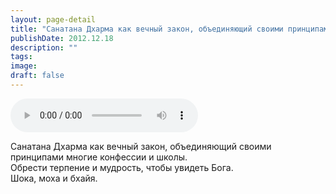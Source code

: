 ```yaml
---
layout: page-detail
title: "Санатана Дхарма как вечный закон, объединяющий своими принципами многие конфессии и школы"
publishDate: 2012.12.18
description: ""
tags:
image:
draft: false
---
```


<audio title="2012.12.18 - Санатана Дхарма как вечный закон, объединяющий своими принципами многие конфессии и школы.mp3" src="/upload/iblock/10f/10ff8d29be4121bf4ec990abbc3e2bb6.mp3" controls=""></audio>

 Санатана Дхарма как вечный закон, объединяющий своими принципами многие конфессии и школы.  
Обрести терпение и мудрость, чтобы увидеть Бога.  
Шока, моха и бхайя. 

  
